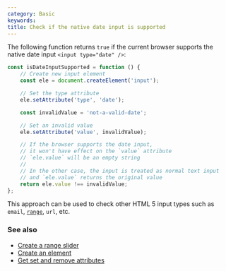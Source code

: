 ```yaml
---
category: Basic
keywords:
title: Check if the native date input is supported
---
```


The following function returns `true` if the current browser supports the native date input `<input type="date" />`:

```js
const isDateInputSupported = function () {
    // Create new input element
    const ele = document.createElement('input');

    // Set the type attribute
    ele.setAttribute('type', 'date');

    const invalidValue = 'not-a-valid-date';

    // Set an invalid value
    ele.setAttribute('value', invalidValue);

    // If the browser supports the date input,
    // it won't have effect on the `value` attribute
    // `ele.value` will be an empty string
    //
    // In the other case, the input is treated as normal text input
    // and `ele.value` returns the original value
    return ele.value !== invalidValue;
};
```

This approach can be used to check other HTML 5 input types such as `email`, [`range`](/create-a-range-slider), `url`, etc.

### See also

-   [Create a range slider](/create-a-range-slider)
-   [Create an element](/create-an-element)
-   [Get set and remove attributes](/get-set-and-remove-attributes)
